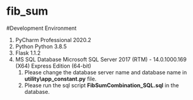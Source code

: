 # fib_sum

#Development Environment
1. PyCharm Professional 2020.2
2. Python Python 3.8.5 
3. Flask 1.1.2
4. MS SQL Database Microsoft SQL Server 2017 (RTM) - 14.0.1000.169 (X64) Express Edition (64-bit)   
   1. Please change the database server name and database name in **utility\app_constant.py** file.
   1. Please run the sql script **FibSumCombination_SQL.sql** in the database.
  
